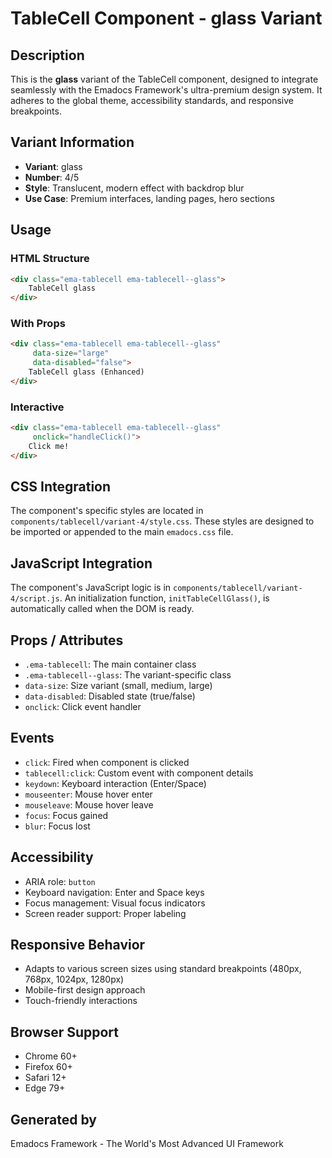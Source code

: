 # TableCell Component - glass Variant

## Description
This is the **glass** variant of the TableCell component, designed to integrate seamlessly with the Emadocs Framework's ultra-premium design system. It adheres to the global theme, accessibility standards, and responsive breakpoints.

## Variant Information
- **Variant**: glass
- **Number**: 4/5
- **Style**: Translucent, modern effect with backdrop blur
- **Use Case**: Premium interfaces, landing pages, hero sections

## Usage

### HTML Structure
```html
<div class="ema-tablecell ema-tablecell--glass">
    TableCell glass
</div>
```

### With Props
```html
<div class="ema-tablecell ema-tablecell--glass" 
     data-size="large" 
     data-disabled="false">
    TableCell glass (Enhanced)
</div>
```

### Interactive
```html
<div class="ema-tablecell ema-tablecell--glass" 
     onclick="handleClick()">
    Click me!
</div>
```

## CSS Integration
The component's specific styles are located in `components/tablecell/variant-4/style.css`. These styles are designed to be imported or appended to the main `emadocs.css` file.

## JavaScript Integration
The component's JavaScript logic is in `components/tablecell/variant-4/script.js`. An initialization function, `initTableCellGlass()`, is automatically called when the DOM is ready.

## Props / Attributes
- `.ema-tablecell`: The main container class
- `.ema-tablecell--glass`: The variant-specific class
- `data-size`: Size variant (small, medium, large)
- `data-disabled`: Disabled state (true/false)
- `onclick`: Click event handler

## Events
- `click`: Fired when component is clicked
- `tablecell:click`: Custom event with component details
- `keydown`: Keyboard interaction (Enter/Space)
- `mouseenter`: Mouse hover enter
- `mouseleave`: Mouse hover leave
- `focus`: Focus gained
- `blur`: Focus lost

## Accessibility
- ARIA role: `button`
- Keyboard navigation: Enter and Space keys
- Focus management: Visual focus indicators
- Screen reader support: Proper labeling

## Responsive Behavior
- Adapts to various screen sizes using standard breakpoints (480px, 768px, 1024px, 1280px)
- Mobile-first design approach
- Touch-friendly interactions

## Browser Support
- Chrome 60+
- Firefox 60+
- Safari 12+
- Edge 79+

## Generated by
Emadocs Framework - The World's Most Advanced UI Framework
